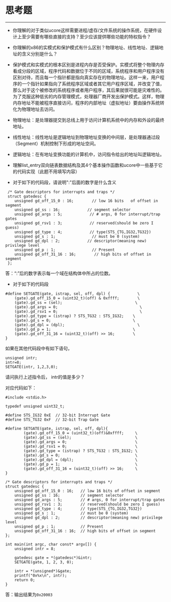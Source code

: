 # 思考题
---
- 你理解的对于类似ucore这样需要进程/虚存/文件系统的操作系统，在硬件设计上至少需要有哪些直接的支持？至少应该提供哪些功能的特权指令？
- 你理解的x86的实模式和保护模式有什么区别？物理地址、线性地址、逻辑地址的含义分别是什么？  

 - 保护模式和实模式的根本区别是进程内存是否受保护。实模式将整个物理内存看成分段的区域，程序代码和数据位于不同的区域，系统程序和用户程序没有区别对待，而且每一个指针都是指向真实存在的物理地址。这样一来，用户程序的一个指针如果指向了系统程序区域或者其它用户程序区域，并改变了值，那么对于这个被修改的系统程序或者用户程序，其后果就很可能是灾难性的。为了克服这种低劣的内存管理模式，处理器厂商开发出保护模式。这样，物理内存地址不能被程序直接访问，程序的内部地址（虚拟地址）要由操作系统转化为物理地址去访问。  
 - 物理地址：是处理器提交到总线上用于访问计算机系统中的内存和外设的最终地址。
 - 线性地址：线性地址是逻辑地址到物理地址变换的中间层，是处理器通过段（Segment）机制控制下形成的地址空间。
 - 逻辑地址：在有地址变换功能的计算机中，访问指令给出的地址叫逻辑地址。
- 理解list_entry双向链表数据结构及其4个基本操作函数和ucore中一些基于它的代码实现（此题不用填写内容）
- 对于如下的代码段，请说明":"后面的数字是什么含义

```
 /* Gate descriptors for interrupts and traps */  
 struct gatedesc {  
    unsigned gd_off_15_0 : 16;        // low 16 bits   of offset in segment
    unsigned gd_ss : 16;            // segment selector
    unsigned gd_args : 5;            // # args, 0 for interrupt/trap gates
    unsigned gd_rsv1 : 3;            // reserved(should be zero I guess)
    unsigned gd_type : 4;            // type(STS_{TG,IG32,TG32})
    unsigned gd_s : 1;                // must be 0 (system)
    unsigned gd_dpl : 2;            // descriptor(meaning new) privilege level
    unsigned gd_p : 1;                // Present
    unsigned gd_off_31_16 : 16;        // high bits of offset in segment
 };
```  
答：“:”后的数字表示每一个域在结构体中所占的位数。  

- 对于如下的代码段

```
#define SETGATE(gate, istrap, sel, off, dpl) {            \
    (gate).gd_off_15_0 = (uint32_t)(off) & 0xffff;        \
    (gate).gd_ss = (sel);                                \
    (gate).gd_args = 0;                                    \
    (gate).gd_rsv1 = 0;                                    \
    (gate).gd_type = (istrap) ? STS_TG32 : STS_IG32;    \
    (gate).gd_s = 0;                                    \
    (gate).gd_dpl = (dpl);                                \
    (gate).gd_p = 1;                                    \
    (gate).gd_off_31_16 = (uint32_t)(off) >> 16;        \
}
```
如果在其他代码段中有如下语句，

```
unsigned intr;
intr=8;
SETGATE(intr, 1,2,3,0);
```
请问执行上述指令后， intr的值是多少？

对应代码如下：

```
#include <stdio.h>

typedef unsigned uint32_t;

#define STS_IG32 0xE  // 32-bit Interrupt Gate
#define STS_TG32 0xF  // 32-bit Trap Gate

#define SETGATE(gate, istrap, sel, off, dpl){                                                            
        (gate).gd_off_15_0 = (uint32_t)(off)&0xffff;     \
        (gate).gd_ss = (sel);                            \
        (gate).gd_args = 0;                              \
        (gate).gd_rsv1 = 0;                              \
        (gate).gd_type = (istrap) ? STS_TG32 : STS_IG32; \
        (gate).gd_s = 0;                                 \
        (gate).gd_dpl = (dpl);                           \
        (gate).gd_p = 1;                                 \
        (gate).gd_off_31_16 = (uint32_t)(off) >> 16;     \
}

/* Gate descriptors for interrupts and traps */
struct gatedesc {
    unsigned gd_off_15_0 : 16;   // low 16 bits of offset in segment
    unsigned gd_ss : 16;         // segment selector
    unsigned gd_args : 5;        // # args, 0 for interrupt/trap gates
    unsigned gd_rsv1 : 3;        // reserved(should be zero I guess)
    unsigned gd_type : 4;        // type(STS_{TG,IG32,TG32})
    unsigned gd_s : 1;           // must be 0 (system)
    unsigned gd_dpl : 2;         // descriptor(meaning new) privilege level
    unsigned gd_p : 1;           // Present
    unsigned gd_off_31_16 : 16;  // high bits of offset in segment
};

int main(int argc, char const* argv[]) {
    unsigned intr = 8;

    gatedesc gate = *(gatedesc*)&intr;
    SETGATE(gate, 1, 2, 3, 0);

    intr = *(unsigned*)&gate;
    printf("0x%x\n", intr);
    return 0;
}
```
答：输出结果为`0x20003`

